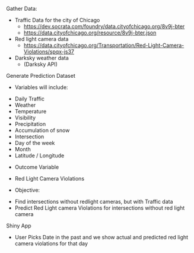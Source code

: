 
Gather Data:
-	Traffic Data for the city of Chicago
    * https://dev.socrata.com/foundry/data.cityofchicago.org/8v9j-bter 
    * https://data.cityofchicago.org/resource/8v9j-bter.json  
-	Red light camera data 
    * https://data.cityofchicago.org/Transportation/Red-Light-Camera-Violations/spqx-js37 
-	Darksky weather data
    * (Darksky API) 

Generate Prediction Dataset
-	Variables will include:
   * Daily Traffic
   * Weather 
   * Temperature
   * Visibility
   * Precipitation
   * Accumulation of snow
   * Intersection
   * Day of the week
   * Month
   * Latitude / Longitude

-	Outcome Variable
   * Red Light Camera Violations

-	Objective:
   * Find intersections without redlight cameras, but with Traffic data
   * Predict Red Light camera Violations for intersections without red light camera

Shiny App
-	User Picks Date in the past and we show actual and predicted red light camera violations for that day
